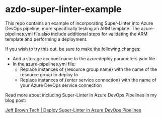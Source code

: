 # azdo-super-linter-example

This repo contains an example of incorporating Super-Linter into Azure DevOps pipeline, more specifically testing an ARM template. The azure-pipelines.yml file also include additional steps for validating the ARM template and performing a deployment.

If you wish to try this out, be sure to make the following changes:

- Add a storage account name to the azuredeploy.parameters.json file
- In the azure-pipelines.yml file:
  - Replace instances of {resource group name} with the name of the resource group to deploy to
  - Replace instances of {enter service connection} with the name of your Azure DevOps service connection

Read more about including Super-Linter in Azure DevOps Pipelines in my blog post:

[Jeff Brown Tech | Deploy Super-Linter in Azure DevOps Pipelines](https://jeffbrown.tech/super-linter-azure-devops)
